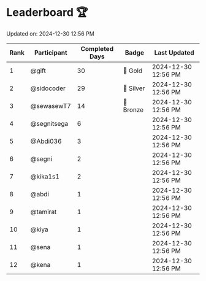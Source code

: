# Leaderboard 🏆

Updated on: 2024-12-30 12:56 PM

| Rank | Participant       | Completed Days | Badge      | Last Updated         |
|------|-------------------|----------------|------------|----------------------|
| 1    | @gift             | 30             | 🏅 Gold     | 2024-12-30 12:56 PM |
| 2    | @sidocoder        | 29             | 🥈 Silver   | 2024-12-30 12:56 PM |
| 3    | @sewasewT7        | 14             | 🥉 Bronze   | 2024-12-30 12:56 PM |
| 4    | @segnitsega       | 6              |            | 2024-12-30 12:56 PM |
| 5    | @Abdi036          | 3              |            | 2024-12-30 12:56 PM |
| 6    | @segni            | 2              |            | 2024-12-30 12:56 PM |
| 7    | @kika1s1          | 2              |            | 2024-12-30 12:56 PM |
| 8    | @abdi             | 1              |            | 2024-12-30 12:56 PM |
| 9    | @tamirat          | 1              |            | 2024-12-30 12:56 PM |
| 10   | @kiya             | 1              |            | 2024-12-30 12:56 PM |
| 11   | @sena             | 1              |            | 2024-12-30 12:56 PM |
| 12   | @kena             | 1              |            | 2024-12-30 12:56 PM |
